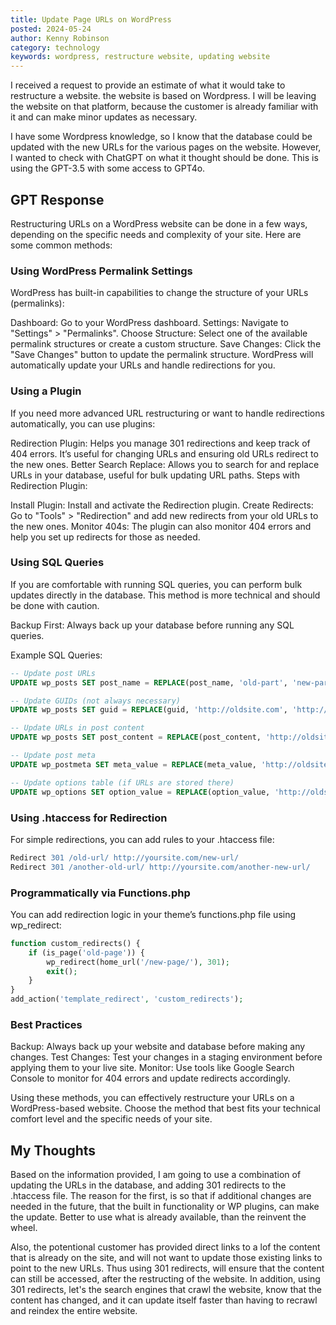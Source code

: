 ```yaml
---
title: Update Page URLs on WordPress
posted: 2024-05-24
author: Kenny Robinson
category: technology
keywords: wordpress, restructure website, updating website
---
```


I received a request to provide an estimate of what it would take to restructure a website. the website is based 
on Wordpress. I will be leaving the website on that platform, because the customer is already familiar with 
it and can make minor updates as necessary. 

I have some Wordpress knowledge, so I know that the database could be updated with the new URLs for 
the various pages on the website. However, I wanted to check with ChatGPT on what it thought should be done. 
This is using the GPT-3.5 with some access to GPT4o.

## GPT Response

Restructuring URLs on a WordPress website can be done in a few ways, depending on the specific needs and complexity of your site. Here are some common methods:

### Using WordPress Permalink Settings

WordPress has built-in capabilities to change the structure of your URLs (permalinks):

Dashboard: Go to your WordPress dashboard.
Settings: Navigate to "Settings" > "Permalinks".
Choose Structure: Select one of the available permalink structures or create a custom structure.
Save Changes: Click the "Save Changes" button to update the permalink structure.
WordPress will automatically update your URLs and handle redirections for you.

### Using a Plugin

If you need more advanced URL restructuring or want to handle redirections automatically, you can use plugins:

Redirection Plugin: Helps you manage 301 redirections and keep track of 404 errors. It’s useful for changing URLs and ensuring old URLs redirect to the new ones.
Better Search Replace: Allows you to search for and replace URLs in your database, useful for bulk updating URL paths.
Steps with Redirection Plugin:

Install Plugin: Install and activate the Redirection plugin.
Create Redirects: Go to "Tools" > "Redirection" and add new redirects from your old URLs to the new ones.
Monitor 404s: The plugin can also monitor 404 errors and help you set up redirects for those as needed.

### Using SQL Queries

If you are comfortable with running SQL queries, you can perform bulk updates directly in the database. This method is more technical and should be done with caution.

Backup First: Always back up your database before running any SQL queries.

Example SQL Queries:

```sql
-- Update post URLs
UPDATE wp_posts SET post_name = REPLACE(post_name, 'old-part', 'new-part');

-- Update GUIDs (not always necessary)
UPDATE wp_posts SET guid = REPLACE(guid, 'http://oldsite.com', 'http://newsite.com');

-- Update URLs in post content
UPDATE wp_posts SET post_content = REPLACE(post_content, 'http://oldsite.com', 'http://newsite.com');

-- Update post meta
UPDATE wp_postmeta SET meta_value = REPLACE(meta_value, 'http://oldsite.com', 'http://newsite.com');

-- Update options table (if URLs are stored there)
UPDATE wp_options SET option_value = REPLACE(option_value, 'http://oldsite.com', 'http://newsite.com') WHERE option_name = 'home' OR option_name = 'siteurl';
```

### Using .htaccess for Redirection

For simple redirections, you can add rules to your .htaccess file:

```apache
Redirect 301 /old-url/ http://yoursite.com/new-url/
Redirect 301 /another-old-url/ http://yoursite.com/another-new-url/
```

### Programmatically via Functions.php

You can add redirection logic in your theme’s functions.php file using wp_redirect:

```php
function custom_redirects() {
    if (is_page('old-page')) {
        wp_redirect(home_url('/new-page/'), 301);
        exit();
    }
}
add_action('template_redirect', 'custom_redirects');
```

### Best Practices
Backup: Always back up your website and database before making any changes.
Test Changes: Test your changes in a staging environment before applying them to your live site.
Monitor: Use tools like Google Search Console to monitor for 404 errors and update redirects accordingly.

Using these methods, you can effectively restructure your URLs on a WordPress-based website. Choose the method that best fits your technical comfort level and the specific needs of your site.


## My Thoughts

Based on the information provided, I am going to use a combination of updating the URLs in the database, 
and adding 301 redirects to the .htaccess file. The reason for the first, is so that if additional changes are 
needed in the future, that the built in functionality or WP plugins, can make the update. Better to use 
what is already available, than the reinvent the wheel. 

Also, the potentional customer has provided direct links to a lof the content that is already on the site, 
and will not want to update those existing links to point to the new URLs. Thus using 301 redirects, will 
ensure that the content can still be accessed, after the restructing of the website.  In addition, using 301 
redirects, let's the search engines that crawl the website, know that the content has changed, and it can update 
itself faster than having to recrawl and reindex the entire website. 
